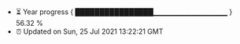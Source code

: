 - ⏳ Year progress { ████████████████▁▁▁▁▁▁▁▁▁▁▁▁▁▁ } 56.32 %
- ⏰ Updated on Sun, 25 Jul 2021 13:22:21 GMT

